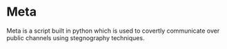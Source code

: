 # Meta
Meta is a script built in python which is used to covertly communicate over public channels using stegnography techniques. 
